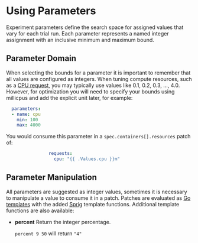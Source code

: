 # Using Parameters

Experiment parameters define the search space for assigned values that vary for each trial run. Each parameter represents a named integer assignment with an inclusive minimum and maximum bound.

## Parameter Domain

When selecting the bounds for a parameter it is important to remember that all values are configured as integers. When tuning compute resources, such as a [CPU request](https://kubernetes.io/docs/concepts/configuration/manage-compute-resources-container/#meaning-of-cpu), you may typically use values like 0.1, 0.2, 0.3, ..., 4.0. However, for optimization you will need to specify your bounds using millicpus and add the explicit unit later, for example:

```yaml
  parameters:
  - name: cpu
    min: 100
    max: 4000
```

You would consume this parameter in a `spec.containers[].resources` patch of:

```yaml
                requests:
                  cpu: "{{ .Values.cpu }}m"
```

## Parameter Manipulation

All parameters are suggested as integer values, sometimes it is necessary to manipulate a value to consume it in a patch. Patches are evaluated as [Go templates](https://golang.org/pkg/text/template/) with the added [Sprig](http://masterminds.github.io/sprig/) template functions. Additional template functions are also available:

- **percent**
  Return the integer percentage.
  
  `percent 9 50` will return `"4"`

